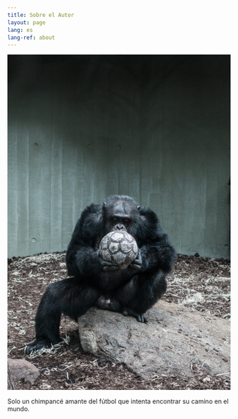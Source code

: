 ```yaml
---
title: Sobre el Autor
layout: page
lang: es
lang-ref: about
---
```


![](/public/img/soccer-chimp.jpg)

Solo un chimpancé amante del fútbol que intenta encontrar su camino en el mundo.